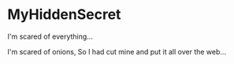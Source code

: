 # MyHiddenSecret
I'm scared of everything...


I'm scared of onions, So I had cut mine and put it all over the web...
